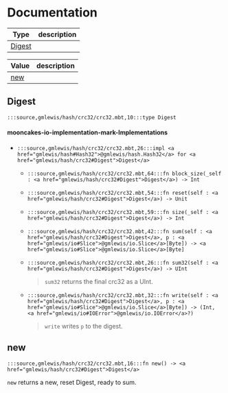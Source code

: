 # Documentation
|Type|description|
|---|---|
|[Digest](#Digest)||

|Value|description|
|---|---|
|[new](#new)||

## Digest

```moonbit
:::source,gmlewis/hash/crc32/crc32.mbt,10:::type Digest
```


#### mooncakes-io-implementation-mark-Implementations
- ```moonbit
  :::source,gmlewis/hash/crc32/crc32.mbt,26:::impl <a href="gmlewis/hash#Hash32">@gmlewis/hash.Hash32</a> for <a href="gmlewis/hash/crc32#Digest">Digest</a>
  ```
  > 
  * ```moonbit
    :::source,gmlewis/hash/crc32/crc32.mbt,64:::fn block_size(_self : <a href="gmlewis/hash/crc32#Digest">Digest</a>) -> Int
    ```
    > 
  * ```moonbit
    :::source,gmlewis/hash/crc32/crc32.mbt,54:::fn reset(self : <a href="gmlewis/hash/crc32#Digest">Digest</a>) -> Unit
    ```
    > 
  * ```moonbit
    :::source,gmlewis/hash/crc32/crc32.mbt,59:::fn size(_self : <a href="gmlewis/hash/crc32#Digest">Digest</a>) -> Int
    ```
    > 
  * ```moonbit
    :::source,gmlewis/hash/crc32/crc32.mbt,42:::fn sum(self : <a href="gmlewis/hash/crc32#Digest">Digest</a>, p : <a href="gmlewis/io#Slice">@gmlewis/io.Slice</a>[Byte]) -> <a href="gmlewis/io#Slice">@gmlewis/io.Slice</a>[Byte]
    ```
    > 
  * ```moonbit
    :::source,gmlewis/hash/crc32/crc32.mbt,26:::fn sum32(self : <a href="gmlewis/hash/crc32#Digest">Digest</a>) -> UInt
    ```
    > 
    >  `sum32` returns the final crc32 as a UInt.
  * ```moonbit
    :::source,gmlewis/hash/crc32/crc32.mbt,32:::fn write(self : <a href="gmlewis/hash/crc32#Digest">Digest</a>, p : <a href="gmlewis/io#Slice">@gmlewis/io.Slice</a>[Byte]) -> (Int, <a href="gmlewis/io#IOError">@gmlewis/io.IOError</a>?)
    ```
    > 
    >  `write` writes `p` to the digest.

## new

```moonbit
:::source,gmlewis/hash/crc32/crc32.mbt,16:::fn new() -> <a href="gmlewis/hash/crc32#Digest">Digest</a>
```

 `new` returns a new, reset Digest, ready to sum.
